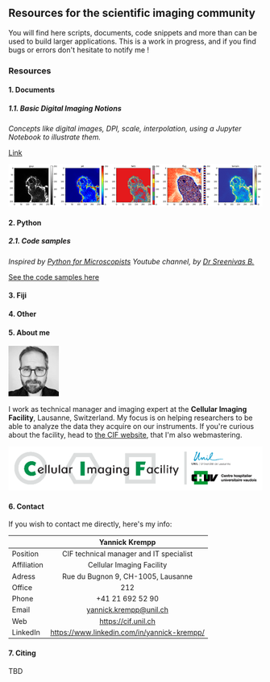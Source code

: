 ## Resources for the scientific imaging community

You will find here scripts, documents, code snippets and more than can be used to build larger applications.
This is a work in progress, and if you find bugs or errors don't hesitate to notify me !

### Resources

#### 1. Documents

##### 1.1. Basic Digital Imaging Notions

*Concepts like digital images, DPI, scale, interpolation, using a Jupyter Notebook to illustrate them.*

[Link](https://github.com/UniversalBuilder/Resources-for-the-Life-Scientist/blob/master/Jupyter%20Notebooks/Basic_Digital_Imaging_Notions.ipynb)

![preview](images/teaser_basic_image_small.png)

#### 2. Python

##### 2.1. Code samples

*Inspired by [Python for Microscopists](https://www.youtube.com/channel/UC34rW-HtPJulxr5wp2Xa04w/featured) Youtube channel, by [Dr Sreenivas B.](https://www.linkedin.com/in/bnsreenu/)*

[See the code samples here](https://github.com/UniversalBuilder/Course---Python-for-Microscopy)

#### 3. Fiji

#### 4. Other

#### 5. About me

![me](images/yannick_krempp.jpg)

I work as technical manager and imaging expert at the **Cellular Imaging Facility**, Lausanne, Switzerland. My focus is on helping researchers to be able to analyze the data they acquire on our instruments.
If you're curious about the facility, head to [the CIF website](https://cif.unil.ch), that I'm also webmastering.

![logo](images/cif_logo_small.png)

#### 6. Contact

If you wish to contact me directly, here's my info:

|             |                     Yannick Krempp                     |
|-------------|:------------------------------------------------------:|
| Position    | CIF technical manager and IT specialist                |
| Affiliation | Cellular Imaging Facility                              |
| Adress      | Rue du Bugnon 9, CH-1005, Lausanne                     |
| Office      | 212                                                    |
| Phone       | +41 21 692 52 90                                       |
| Email       | yannick.krempp@unil.ch                                 |
| Web         | https://cif.unil.ch                                    |
| LinkedIn    | https://www.linkedin.com/in/yannick-krempp/

#### 7. Citing

TBD

